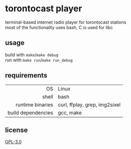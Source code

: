 <!-- torontocast-player/README.md -->

# torontocast player
terminal-based internet radio player for torontocast stations  
most of the functionality uses bash, C is used for libc

## usage
build with `make`/`make debug`  
run with `make run`/`make run_debug`

## requirements
|                    |                               |
|-------------------:|:------------------------------|
|                 OS | Linux                         |
|              shell | bash                          |
|   runtime binaries | curl, ffplay, grep, img2sixel |
| build dependencies | gcc, make                     |

## license
[GPL-3.0](./LICENSE)

